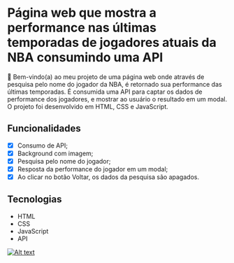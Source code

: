 # Página web que mostra a performance nas últimas temporadas de jogadores atuais da NBA consumindo uma API

🎉 Bem-vindo(a) ao meu projeto de uma página web onde através de pesquisa pelo nome do jogador da NBA, é retornado sua performance das últimas temporadas. É consumida uma API para captar os dados de performance dos jogadores, e mostrar ao usuário o resultado em um modal. O projeto foi desenvolvido em HTML, CSS e JavaScript. 


## Funcionalidades
- [x] Consumo de API;
- [x] Background com imagem;
- [x] Pesquisa pelo nome do jogador;
- [x] Resposta da performance do jogador em um modal;
- [x] Ao clicar no botão Voltar, os dados da pesquisa são apagados.

## Tecnologias
- HTML
- CSS
- JavaScript
- API

[![Alt text](https://img.youtube.com/vi/ChF1qkJH3dk/0.jpg)](https://www.youtube.com/watch?v=ChF1qkJH3dk)
